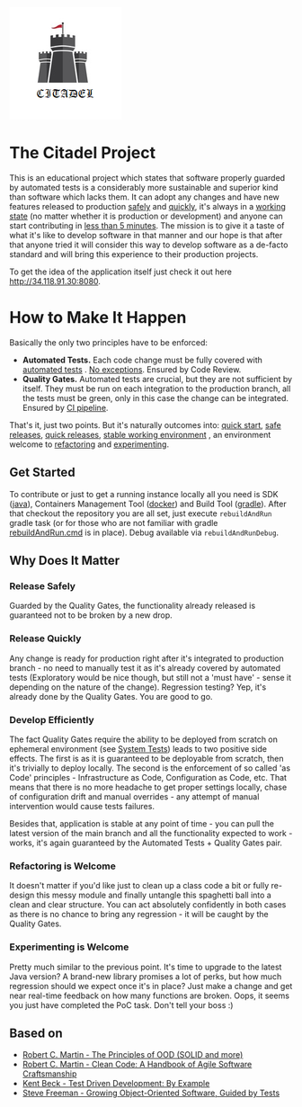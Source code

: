 ![](logo.png)

# The Citadel Project

This is an educational project which states that software properly guarded by automated tests is a considerably more
sustainable and superior kind than software which lacks them. It can adopt any changes and have new features released to
production [safely](#release-safely) and [quickly](#release-quickly), it's always in a
[working state](#develop-efficiently) (no matter whether it is production or development) and anyone can start
contributing in [less than 5 minutes](#get-started). The mission is to give it a taste of what it's like to develop
software in that manner and our hope is that after that anyone tried it will consider this way to develop software as a
de-facto standard and will bring this experience to their production projects.

To get the idea of the application itself just check it out here http://34.118.91.30:8080.

# How to Make It Happen

Basically the only two principles have to be enforced:

* **Automated Tests.** Each code change must be fully covered with [automated tests](doc/testpyramid/testPyramid.md)
  . [No exceptions](.github/workflows/quality_gates.skip.reasons). Ensured by Code Review.
* **Quality Gates.** Automated tests are crucial, but they are not sufficient by itself. They must be run on each
  integration to the production branch, all the tests must be green, only in this case the change can be integrated.
  Ensured by [CI pipeline](.github/workflows/quality_gates.yml).

That's it, just two points. But it's naturally outcomes into: [quick start](#get-started),
[safe releases](#release-safely), [quick releases](#release-quickly), [stable working environment](#develop-efficiently)
, an environment welcome to [refactoring](#refactoring-is-welcome) and [experimenting](#experimenting-is-welcome).

## Get Started

To contribute or just to get a running instance locally all you need is SDK
([java](https://openjdk.java.net/projects/jdk/17/)), Containers Management Tool ([docker](https://www.docker.com/))
and Build Tool ([gradle](https://gradle.org/)). After that checkout the repository you are all set, just
execute `rebuildAndRun` gradle task (or for those who are not familiar with gradle
[rebuildAndRun.cmd](scripts/rebuildAndRun.cmd) is in place). Debug available via `rebuildAndRunDebug`.

## Why Does It Matter

### Release Safely

Guarded by the Quality Gates, the functionality already released is guaranteed not to be broken by a new drop.

### Release Quickly

Any change is ready for production right after it's integrated to production branch - no need to manually test it as
it's already covered by automated tests (Exploratory would be nice though, but still not a 'must have' - sense it
depending on the nature of the change). Regression testing? Yep, it's already done by the Quality Gates. You are good to
go.

### Develop Efficiently

The fact Quality Gates require the ability to be deployed from scratch on ephemeral environment (see
[System Tests](doc/testpyramid/testPyramid.md#system-tests)) leads to two positive side effects. The first is as it is guaranteed to
be deployable from scratch, then it's trivially to deploy locally. The second is the enforcement of so called 'as Code'
principles - Infrastructure as Code, Configuration as Code, etc. That means that there is no more headache to get proper
settings locally, chase of configuration drift and manual overrides - any attempt of manual intervention would cause
tests failures.

Besides that, application is stable at any point of time - you can pull the latest version of the main branch and all
the functionality expected to work - works, it's again guaranteed by the Automated Tests + Quality Gates pair.

### Refactoring is Welcome

It doesn't matter if you'd like just to clean up a class code a bit or fully re-design this messy module and finally
untangle this spaghetti ball into a clean and clear structure. You can act absolutely confidently in both cases as there
is no chance to bring any regression - it will be caught by the Quality Gates.

### Experimenting is Welcome

Pretty much similar to the previous point. It's time to upgrade to the latest Java version? A brand-new library promises
a lot of perks, but how much regression should we expect once it's in place? Just make a change and get near real-time
feedback on how many functions are broken. Oops, it seems you just have completed the PoC task. Don't tell your boss :)

## Based on

* [Robert C. Martin - The Principles of OOD (SOLID and more)](http://www.butunclebob.com/ArticleS.UncleBob.PrinciplesOfOod)
* [Robert C. Martin - Clean Code: A Handbook of Agile Software Craftsmanship](https://www.amazon.com/Clean-Code-Handbook-Software-Craftsmanship/dp/0132350882)
* [Kent Beck - Test Driven Development: By Example](https://www.amazon.com/Test-Driven-Development-Kent-Beck/dp/0321146530)
* [Steve Freeman - Growing Object-Oriented Software, Guided by Tests](https://www.amazon.com/Growing-Object-Oriented-Software-Guided-Tests/dp/0321503627) 
